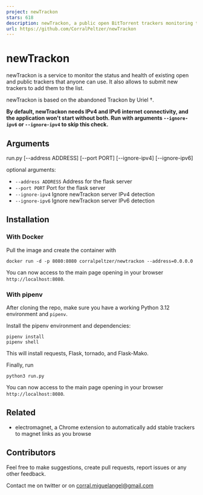 ```yaml
---
project: newTrackon
stars: 618
description: newTrackon, a public open BitTorrent trackers monitoring tool
url: https://github.com/CorralPeltzer/newTrackon
---
```


newTrackon
==========

newTrackon is a service to monitor the status and health of existing open and public trackers that anyone can use. It also allows to submit new trackers to add them to the list.

newTrackon is based on the abandoned Trackon by Uriel †.

**By default, newTrackon needs IPv4 and IPv6 internet connectivity, and the application won't start without both. Run with arguments `--ignore-ipv6` or `--ignore-ipv4` to skip this check.**

Arguments
---------

run.py \[--address ADDRESS\] \[--port PORT\] \[--ignore-ipv4\] \[--ignore-ipv6\]

optional arguments:

-   `--address ADDRESS` Address for the flask server
-   `--port PORT` Port for the flask server
-   `--ignore-ipv4` Ignore newTrackon server IPv4 detection
-   `--ignore-ipv6` Ignore newTrackon server IPv6 detection

Installation
------------

### With Docker

Pull the image and create the container with

```
docker run -d -p 8080:8080 corralpeltzer/newtrackon --address=0.0.0.0
```

You can now access to the main page opening in your browser `http://localhost:8080`.

### With pipenv

After cloning the repo, make sure you have a working Python 3.12 environment and `pipenv`.

Install the pipenv environment and dependencies:

```
pipenv install
pipenv shell
```

This will install requests, Flask, tornado, and Flask-Mako.

Finally, run

```
python3 run.py
```

You can now access to the main page opening in your browser `http://localhost:8080`.

Related
-------

-   electromagnet, a Chrome extension to automatically add stable trackers to magnet links as you browse

Contributors
------------

Feel free to make suggestions, create pull requests, report issues or any other feedback.

Contact me on twitter or on corral.miguelangel@gmail.com
